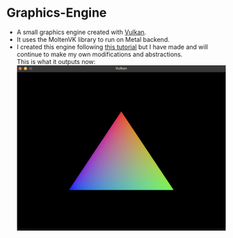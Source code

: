 # Graphics-Engine

* A small graphics engine created with [Vulkan](https://www.vulkan.org/).
* It uses the MoltenVK library to run on Metal backend.
* I created this engine following [this tutorial](https://vulkan-tutorial.com/) but I have made and will continue to make my own modifications and abstractions.\
This is what it outputs now:
![triangle](https://github.com/tate8/Graphics-Engine/blob/main/images/tri.png)
